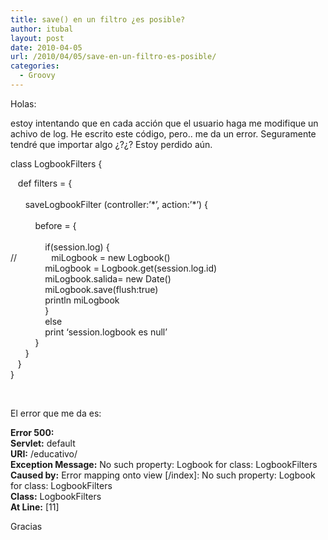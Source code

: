 ```yaml
---
title: save() en un filtro ¿es posible?
author: itubal
layout: post
date: 2010-04-05
url: /2010/04/05/save-en-un-filtro-es-posible/
categories:
  - Groovy
---
```

Holas:

estoy intentando que en cada acci&oacute;n que el usuario haga me modifique un achivo de log. He escrito este c&oacute;digo, pero.. me da un error. Seguramente tendr&eacute; que importar algo &iquest;?&iquest;? Estoy perdido a&uacute;n.

class LogbookFilters {

&nbsp;&nbsp; def filters = {  
&nbsp;&nbsp;   
&nbsp;&nbsp;&nbsp;&nbsp;&nbsp; saveLogbookFilter (controller:&#8217;\*&#8217;, action:&#8217;\*&#8217;) {  
&nbsp;&nbsp;&nbsp;&nbsp;&nbsp;&nbsp;&nbsp;&nbsp;&nbsp;   
&nbsp;&nbsp;&nbsp;&nbsp;&nbsp;&nbsp;&nbsp;&nbsp;&nbsp; before = {  
&nbsp;&nbsp;&nbsp;&nbsp;&nbsp;&nbsp;&nbsp;&nbsp;&nbsp;   
&nbsp;&nbsp;&nbsp;&nbsp;&nbsp;&nbsp;&nbsp;&nbsp;&nbsp;&nbsp;&nbsp;&nbsp;&nbsp; if(session.log) {  
//&nbsp;&nbsp;&nbsp;&nbsp;&nbsp;&nbsp;&nbsp;&nbsp;&nbsp;&nbsp;&nbsp;&nbsp;&nbsp; miLogbook = new Logbook()  
&nbsp;&nbsp;&nbsp;&nbsp;&nbsp;&nbsp;&nbsp;&nbsp;&nbsp;&nbsp;&nbsp;&nbsp;&nbsp; miLogbook = Logbook.get(session.log.id)  
&nbsp;&nbsp;&nbsp;&nbsp;&nbsp;&nbsp;&nbsp;&nbsp;&nbsp;&nbsp;&nbsp;&nbsp;&nbsp; miLogbook.salida= new Date()  
&nbsp;&nbsp;&nbsp;&nbsp;&nbsp;&nbsp;&nbsp;&nbsp;&nbsp;&nbsp;&nbsp;&nbsp;&nbsp; miLogbook.save(flush:true)  
&nbsp;&nbsp;&nbsp;&nbsp;&nbsp;&nbsp;&nbsp;&nbsp;&nbsp;&nbsp;&nbsp;&nbsp;&nbsp; println miLogbook  
&nbsp;&nbsp;&nbsp;&nbsp;&nbsp;&nbsp;&nbsp;&nbsp;&nbsp;&nbsp;&nbsp;&nbsp;&nbsp; }  
&nbsp;&nbsp;&nbsp;&nbsp;&nbsp;&nbsp;&nbsp;&nbsp;&nbsp;&nbsp;&nbsp;&nbsp;&nbsp; else  
&nbsp;&nbsp;&nbsp;&nbsp;&nbsp;&nbsp;&nbsp;&nbsp;&nbsp;&nbsp;&nbsp;&nbsp;&nbsp; print &#8216;session.logbook es null&#8217;  
&nbsp;&nbsp;&nbsp;&nbsp;&nbsp;&nbsp;&nbsp;&nbsp;&nbsp; }  
&nbsp;&nbsp;&nbsp;&nbsp;&nbsp; }  
&nbsp;&nbsp; }  
}

&nbsp;

El error que me da es:

**Error 500:**   
**Servlet:** default  
**URI:** /educativo/  
**Exception Message:** No such property: Logbook for class: LogbookFilters   
**Caused by:** Error mapping onto view [/index]: No such property: Logbook for class: LogbookFilters   
**Class:** LogbookFilters   
**At Line:** [11]&nbsp;

Gracias
